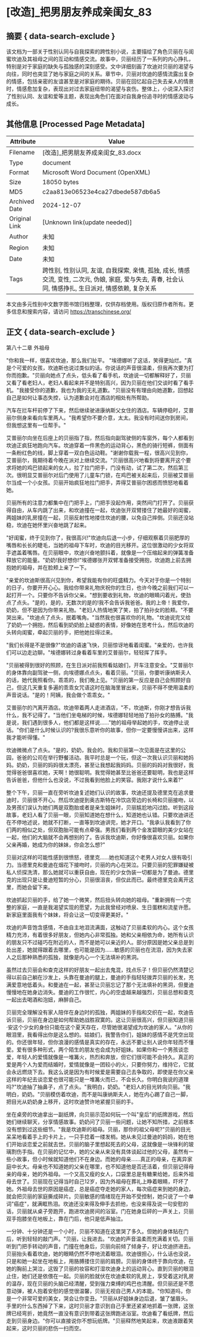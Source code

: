 # [改造]_把男朋友养成亲闺女_83



## 摘要  { data-search-exclude }

<!-- tcd_abstract -->
该文档为一部关于性别认同与自我探索的跨性别小说，主要描绘了角色贝丽在与闺蜜坎迪及其祖母之间的互动和情感交流。故事中，贝丽经历了一系列的内心挣扎，特别是对于家庭的缺失与孤独感的深刻感受。文中详细刻画了坎迪对贝丽的渴望与向往，同时也突显了她与家庭之间的关系。章节中，贝丽对坎迪的感情流露出复杂的情感，包括亲密的友谊甚至是对家庭的期待。贝丽在回忆起自己失去亲人的情景时，情感愈加复杂，表现出对过去家庭纽带的渴望与哀伤。整体上，小说深入探讨了性别认同、友谊和爱等主题，表现出角色们在面对自我身份追寻时的情感波动与成长。

<!-- tcd_abstract_end -->

## 其他信息 [Processed Page Metadata]

| Attribute       | Value                                  |
|-----------------|----------------------------------------|
| Filename        | [改造]_把男朋友养成亲闺女_83.docx                             |
| Type            | document                                 |
| Format          | Microsoft Word Document (OpenXML)                               |
| Size            | 18050 bytes                           |
| MD5             | c2aa813e06523e4ca27dbede587db6a5                                  |
| Archived Date   | 2024-12-07                             |
| Original Link   | [Unknown link(update needed)]                         |
| Author          | 未知                               |
| Region          | 未知                               |
| Date            | 未知                                 |
| Tags            | 跨性别, 性别认同, 友谊, 自我探索, 亲情, 孤独, 成长, 情感交流, 变性, 二次元, 伪娘, 家庭, 爱与失去, 青春, 社会认同, 情感挣扎, 生日派对, 情感依赖, 复杂关系                                 |

本文由多元性别中文数字图书馆归档整理，仅供存档使用。版权归原作者所有。更多信息和搜索内容，请访问 <https://transchinese.org/>


## 正文 { data-search-exclude }

<!-- tcd_main_text -->
第八十二章 外祖母

 "你和我一样，很喜欢坎迪，那么我们扯平。 "埃德娜听了这话，笑得更灿烂。"真是个可爱的女孩，坎迪斯也说过类似的话。你说话的声音很温柔，但我再次要为打你而抱歉。"贝丽向她点了点头，低头看了看手机，坎迪说一切都解释好了，贝丽又看了看老妇人，老妇人看起来并不是特别高兴，因为贝丽在他们交谈时看了看手机。"我接受你的道歉，我也为我的无礼道歉。"贝丽没有有理由向她道歉，回想起自己是如何让事态失控，认为道歉会对在酒店的相处有所帮助。

汽车在拦车杆前停了下来，然后继续驶进康纳斯父女住的酒店。车辆停稳时，艾普丽尔侧身来看向车里两人。"我希望你不要介意，太太。我没有时间送你到房间，但我想这里有一位帮手。"

艾普丽尔向坐在后座上的贝丽指了指，然后指向副驾驶侧的车窗外，每个人都看到坎迪正疯狂地跑向汽车。坎迪穿着一件黑色的运动背心，黑色的骑行短裤，侧面有一条粉红色的线，脚上穿着一双白色运动鞋。"谢谢你载我一程，很高兴见到你，艾普丽尔，我期待着今晚在派对上继续交流。"贝丽很高兴地看到将要离开这个要求将她的鸡巴锁起来的女人，拉了拉门把手，门没有动，试了第二次，然后第三次。很明显艾普丽尔对后门使用了儿童车门锁，在鸡巴被关起来后，贝丽被艾普丽尔当成一个小女孩。贝丽开始疯狂地拉门把手，弄得艾普丽尔困惑而愤怒地看着她。

贝丽所有的注意力都集中在门把手上，门把手没起作用，突然间门打开了。贝丽获得自由，从车内跳了出来，和坎迪撞在一起，坎迪张开双臂搂住了她最好的闺蜜，两姐妹的乳房撞在一起，贝丽反射性地搂住坎迪的腰，以免自己摔倒。贝丽还没站稳，坎迪在她怀里兴奋地跳了起来。

"好闺蜜，终于见到你了，我很高兴!"坎迪向后退一小步，仔细观察着贝丽肥厚的嘴唇和长长的睫毛，当她的祖母下车时，坎迪的目光移开。这位很激动的少女将双手遮盖着嘴唇。在贝丽眼中，坎迪兴奋地颤抖着，就像是一个压缩起来的弹簧准备释放它的能量。"奶奶!我好想你!"埃德娜张开双臂准备接受拥抱，坎迪跑上前去拥抱她的祖母，并在脸颊上亲了一下。

 "亲爱的坎迪斯很高兴见到你，希望我能有你的旺盛精力。今天对于你是一个特别的日子，你要开开心心。我给你带来礼物庆祝你的生日，也许今晚之前我们可以一起打开一个。只要你不告诉你父亲。"想到要收到礼物，坎迪的眼睛闪着光，使劲点了点头。"是的，是的，无数次的是的!我不会告诉我爸爸。我的上帝！我爱你，奶奶，但不是因为你带来礼物。"老妇人热情地笑了笑，拍了拍孙女的脸颊。"不要哭出来。"坎迪点了点头，抿着嘴角。"当然我也很喜欢你的礼物。"坎迪说完又给了奶奶一个拥抱，然后看到奶奶脸上疑惑的表情，好像她在思考什么，然后坎迪的头转向闺蜜，牵起贝丽的手，把他她拉得过来。

"我们长得是不是很像?"坎迪的语速飞快，贝丽惊讶地看着闺蜜。"亲爱的，也许我们可以边走边聊。"埃德娜转过身看着车里的艾普丽尔，轻轻挥了挥手。

"贝丽被得到很好的照顾，在生日派对前我照看姑娘们，开车注意安全。"艾普丽尔的身体靠向副驾驶一侧，向埃德娜点点头，看着贝丽。"贝丽，你要听康纳斯夫人的话，她代我照看你。乖乖的，我们晚上见。"贝丽的第一反应是自己会照顾好自己，但这几天重复多遍的乖乖女咒语这时在脑海里冒出来，贝丽不得不使用温柔的声音说话。"是的！阿姨，我会做个乖乖女。"

艾普丽尔的汽离开酒店。坎迪带着两人走进酒店，"不，坎迪斯，你刚才想告诉我什么，我不记得了。"当他们坐电梯的时候，埃德娜轻轻地拍了拍孙女的胳膊。"我是说，我们遇到很多人，他们都是这样说......"她的祖母举起她的手，坎迪停止说话。"你们是什么时候认识的?我很乐意听你的故事，但你一定要慢慢讲出来，这样我才能听得懂。"

坎迪微微点了点头。"是的，奶奶，我会的。我和贝丽第一次见面是在这里的公园，爸爸的公司在举行野餐活动。我平时总是一个玩，但这一次我认识贝丽和她妈妈。奶奶，贝丽的妈妈很太漂亮，甚至让我想起我妈妈。贝丽的妈妈对我很好，我觉得爸爸很喜欢她，天啊！她很聪明。我觉得她甚至比爸爸还要聪明，我也是这样告诉爸爸，但他什么也没说，不过我看到他脸上的笑容。我刚才说什么来着?"

整个下午，贝丽一直在旁听坎迪复述她们认识的故事，坎迪还提及德里克在追求曼迪时，贝丽很不开心。然后坎迪提到奥古斯特在冷饮店旁边的长椅和贝丽接吻，以及男孩们误认为她们两是双胞胎或者是亲生姐妹时，贝丽尴尬地闪过脸。听到这段故事，老妇人看了贝丽一眼，贝丽知道她在想什么，知道她也认错。只要坎迪讲还在不停地述说，她就不打断，一直等到坎迪讲完，她才开口。"我承认我看到了你们两的相似之处，但双胞胎可能有点牵强。男孩们看到两个金发碧眼的美少女站在一起，他们的大脑就不会再想别的了。告诉我坎迪斯，你好像很喜欢贝丽。如果你父亲再婚，她成为你的妹妹，你会怎么想?"

贝丽对这样的可能性感到很愤怒，德里克......她也知道这个老男人对女人很有吸引力。当德里克和曼迪在烟花下接吻时，贝丽的内心在哭泣。只要贝丽的犯罪嫌疑被私人侦探洗清，那么她就可以重获自由，现在的少女伪装一切都是为了曼迪。德里克的出现只是让曼迪短暂的分心，贝丽很沮丧，但仅此而已。最终德里克会离开这里，而她会留下来。

坎迪抓起贝丽的手，给了她一个微笑，然后扭头转向她的祖母。"重新拥有一个完整的家庭，一直是我渴望实现的愿望，为此我曾经对喷泉、生日蛋糕和流星许愿。新家庭里面我有个妹妹，将会让这一切变得更美好。"

坎迪的声音饱含感情，不由自主地泪流满面，这触动了贝丽柔软的内心。这个女孩精力充沛，有着很多好朋友，但她内心非常孤独。她和父亲相依为命，她所有认识的朋友只不过碰巧在附近的人，而不是她可以亲近的人。部分原因是她父亲总是到处出差，她就得跟着去哪里，也可能是因为......敏感的贝丽也在流泪，因为失去家人之后那种熟悉的孤独，就像是内心一个无法填补的黑洞。

虽然过去贝丽会和查克这样的好朋友一起出去鬼混，找点乐子！但贝丽仍然清楚记得以前自己躺在沙发上，头靠在曼迪的腿上，曼迪的手指轻轻拨弄贝丽的长发，充满爱意地低着头。和曼迪在一起，甚至让贝丽忘记了那个无法填补的黑洞，但曼迪慢慢地在她身边消失。曼迪的工作很忙，内心的空虚越来越强烈，贝丽总想和查克一起出去喝酒和泡妞，麻醉自己。

贝丽完全理解没有家人陪伴在身边时的孤独，两姐妹的手指和交织在一起，坎迪告诉贝丽，贝丽在身边是如何帮助她战胜寂寞的。这让贝丽很高兴，但贝丽知道贝丽·安这个少女的身份只能在这个夏天存在，尽管她很渴望成为坎迪的家人。"从你的眼泪里，我看得出你是这么想的。姑娘们，我警告你们，姐妹的感情不是凭空出现的。你还很年轻，但你浪漫的感情是真实的存在，永远不要让别人说你年轻而不懂爱。爱有很多种形式，两个陌生的朋友也会成为好姐妹。如果你和一个男孩谈恋爱，年轻人的爱情就像是一堆篝火，热烈和奔放，但它们很可能不会持久。真正的爱是两个人为爱而结婚时，爱情就像是一团较小的火，只要你努力，维持它，它就会永远燃烧下去。我这么说是因为有时候爱是需要自己去争取的，即使是在你父亲这样的年纪去谈恋爱也很可能只是一堆篝火而已，不会长久。你明白我说的道理吗?"坎迪抽了抽鼻子，点了点头。"我明白，奶奶。"老妇人的目光转向贝丽。"我明白，奶奶。"贝丽模仿着坎迪，而不是叫康纳斯夫人，她在内心踢了自己一脚，把目光从奶奶身上移开，这时坎迪赞许地紧握贝丽的手。

坐在桌旁的坎迪拿出一副纸牌，向贝丽示范如何玩一个叫"皇后"的纸牌游戏，然后她们继续聊天，分享情感故事。奶奶问了贝丽一些问题，让她不知所措，之前根本没有想到过这些细节。"我是坎迪斯的祖母。贝丽，那你的祖父母呢?"贝丽的目光呆呆地看着手上的卡片上，一只手捻着一缕发梢。她从未见过曼迪的妈妈，她在他们开始谈恋爱之前就去世。贝丽的脑子里想起死去的父母，这就像是一块锋利的玻璃割伤手指。在贝丽的记忆中，她的父亲从来没有具体谈起过他的父母，虽然有一些小故事，但小时候就知道他们不在身边。而她的母亲......真正的母亲，在离异家庭中长大。母亲也不知道她的父亲在哪里，也不知道他是否还活着，但贝丽记得母亲的母亲，她的外祖母。一个又高又瘦的女人，口袋里总是有糖果给她，后来外祖母去世了。贝丽现在记得当时自己12岁，因为外祖母在葬礼上睁着眼睛，吓坏了她。外祖母去世的原因是癌症，总是癌症夺走她的家人，每次癌症来到她的身边，就会把贝丽的家庭撕成碎片。贝丽敏感的情绪现在开始不受控制，她只说了一个单词"癌症"，就满眶热泪。坎迪还没来得及伸手去抓他，也没来得及说一句安慰的话，贝丽就从桌子旁跑开，跑进坎迪房间的浴室。门在她身后砰的一声关上，贝丽双手抱膝坐在地板上，靠在门后，他只是低声抽泣。

一分钟、十分钟还是一个小时，贝丽不知道在这里哭了多久。但她的身体贴在门后，听到轻轻的敲门声。"贝丽，让我进去。"坎迪的声音温柔而充满着关切。贝丽听到门把手转动的声音，门撞在他身后，贝丽向前倾了倾身子，好让坎迪挤进去。贝丽抬头看着坎迪，她的眼睛仍然不停地流着眼泪。坎迪很担心，什么话也没说，只是和她一起坐在地板上，用胳膊搂住贝丽的肩膀。贝丽的身体终于靠向坎迪，在她的胸前上哭泣，这毁了贝丽的妆容和打湿坎迪身上的运动背心。直到贝丽的眼泪止住，她们还是依偎在一起。贝丽的脸就伏在坎迪柔软的乳房上，享受着这对乳房的温存，现在贝丽的头脑已经清醒，受到强力束缚的鸡巴也清醒。但贝丽还是不愿意动弹，被人抱着安慰的感觉很温馨，贝丽无视自己男人的本能。"你知道吗，你是一个非常可爱的美女，哭会让你变丑。"贝丽从好姐妹身边后退，皱了皱眉头。手里的什么东西掉了下来，这时贝丽才意识到自己手里还紧紧地抓着一张牌，这张牌已经弯折，她竟然一直没有意识到带着这张牌跑进浴室。坎迪看了看纸牌，然后走到贝丽身边。"你可以直接说你不想玩纸牌。"贝丽释然地笑起来，坎迪液跟着笑起来，这时贝丽的悲伤一扫而空。
<!-- tcd_main_text_end -->

